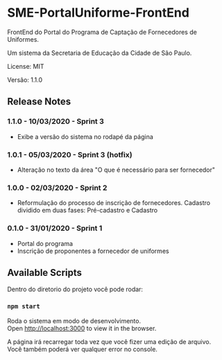 # SME-PortalUniforme-FrontEnd

FrontEnd do Portal do Programa de Captação de Fornecedores de Uniformes. 

Um sistema da Secretaria de Educação da Cidade de São Paulo.

License: MIT

Versão: 1.1.0

## Release Notes ##

### 1.1.0 - 10/03/2020 - Sprint 3
* Exibe a versão do sistema no rodapé da página

### 1.0.1 - 05/03/2020 - Sprint 3 (hotfix)
* Alteração no texto da área "O que é necessário para ser fornecedor"

### 1.0.0 - 02/03/2020 - Sprint 2
* Reformulação do processo de inscrição de fornecedores. Cadastro dividido em duas fases: Pré-cadastro e Cadastro

### 0.1.0 - 31/01/2020 - Sprint 1
* Portal do programa 
* Inscrição de proponentes a fornecedor de uniformes



## Available Scripts

Dentro do diretorio do projeto você pode rodar:

### `npm start`

Roda o sistema em modo de desenvolvimento.<br>
Open [http://localhost:3000](http://localhost:3000) to view it in the browser.

A página irá recarregar toda vez que você fizer uma edição de arquivo.<br>
Você também poderá ver qualquer error no console.

